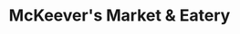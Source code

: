 ---
title: "McKeever's Market & Eatery"
url: /lees-summit/mckeevers-market-and-eatery/
shop: supermarket
---